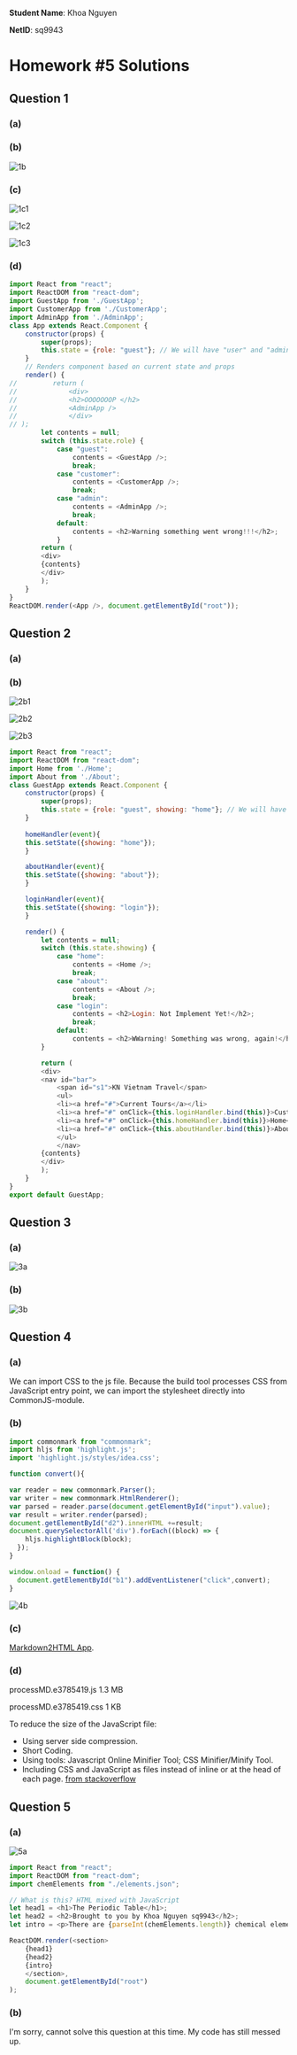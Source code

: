 **Student Name**:  Khoa Nguyen

**NetID**: sq9943

# Homework #5 Solutions

## Question 1 
### (a)

### (b)

![1b](images/1b.png)

### (c)

![1c1](images/1c1.png)

![1c2](images/1c2.png)

![1c3](images/1c3.png)

### (d)
```javascript
import React from "react";
import ReactDOM from "react-dom";
import GuestApp from './GuestApp';
import CustomerApp from './CustomerApp';
import AdminApp from './AdminApp';
class App extends React.Component {
    constructor(props) {
        super(props);
        this.state = {role: "guest"}; // We will have "user" and "admin" roles too.
    }
    // Renders component based on current state and props
    render() {
//         return (
//             <div>
//             <h2>OOOOOOOP </h2>
//             <AdminApp />
//             </div>
// );
        let contents = null;
        switch (this.state.role) {
            case "guest":
                contents = <GuestApp />;
                break;
            case "customer":
                contents = <CustomerApp />;
                break;
            case "admin":
                contents = <AdminApp />;
                break;
            default:
                contents = <h2>Warning something went wrong!!!</h2>;
            }
        return (
        <div>
        {contents}
        </div>
        );
    }
}
ReactDOM.render(<App />, document.getElementById("root"));
```
## Question 2
### (a)

### (b)

![2b1](images/2b1.png)

![2b2](images/2b2.png)

![2b3](images/2b3.png)

```javascript
import React from "react";
import ReactDOM from "react-dom";
import Home from './Home';
import About from './About';
class GuestApp extends React.Component {
    constructor(props) {
        super(props);
        this.state = {role: "guest", showing: "home"}; // We will have "user" and "admin" roles too.
    }
    
    homeHandler(event){
    this.setState({showing: "home"});
    }

    aboutHandler(event){
    this.setState({showing: "about"});
    }

    loginHandler(event){
    this.setState({showing: "login"});
    }

    render() {
        let contents = null;
        switch (this.state.showing) {
            case "home":
                contents = <Home />;
                break;
            case "about":
                contents = <About />;
                break;
            case "login":
                contents = <h2>Login: Not Implement Yet!</h2>;
                break;
            default:
                contents = <h2>WWarning! Something was wrong, again!</h2>;
        }

        return (
        <div>
        <nav id="bar">
            <span id="s1">KN Vietnam Travel</span>
            <ul>
            <li><a href="#">Current Tours</a></li>
            <li><a href="#" onClick={this.loginHandler.bind(this)}>Customer Login</a></li>
            <li><a href="#" onClick={this.homeHandler.bind(this)}>Home</a></li>
            <li><a href="#" onClick={this.aboutHandler.bind(this)}>About Us</a></li>
            </ul>
            </nav>
        {contents}
        </div>
        );    
	}
}
export default GuestApp;
```

## Question 3
### (a)

![3a](images/3a.png)

### (b)

![3b](images/3b.png)

## Question 4
### (a)

We can import CSS to the js file. Because the build tool processes CSS from JavaScript entry point, we can import the stylesheet directly into CommonJS-module.

### (b)

```javascript
import commonmark from "commonmark";
import hljs from 'highlight.js';
import 'highlight.js/styles/idea.css';

function convert(){

var reader = new commonmark.Parser();
var writer = new commonmark.HtmlRenderer();
var parsed = reader.parse(document.getElementById("input").value);
var result = writer.render(parsed);
document.getElementById("d2").innerHTML +=result;
document.querySelectorAll('div').forEach((block) => {
    hljs.highlightBlock(block);
  });
}

window.onload = function() {
  document.getElementById("b1").addEventListener("click",convert);
}
```

![4b](images/4b.png)

### (c)

[Markdown2HTML App](http://csweb01.csueastbay.edu/~sq9943/hw4/processMD.html).

### (d)

processMD.e3785419.js 1.3 MB

processMD.e3785419.css 1 KB

To reduce the size of the JavaScript file:
- Using server side compression.
- Short Coding.
- Using tools: Javascript Online Minifier Tool; CSS Minifier/Minify Tool.
- Including CSS and JavaScript as files instead of inline or at the head of each page.
[from stackoverflow](https://stackoverflow.com/questions/65491/what-is-the-best-method-to-reduce-the-size-of-my-javascript-and-css-files)

## Question 5
### (a) 

![5a](images/5a.png)

```javascript
import React from "react";
import ReactDOM from "react-dom";
import chemElements from "./elements.json";

// What is this? HTML mixed with JavaScript
let head1 = <h1>The Periodic Table</h1>;
let head2 = <h2>Brought to you by Khoa Nguyen sq9943</h2>;
let intro = <p>There are {parseInt(chemElements.length)} chemical elements.</p>;

ReactDOM.render(<section>
    {head1}
    {head2}
    {intro}
    </section>,
    document.getElementById("root")
);

```
### (b)

I'm sorry, cannot solve this question at this time. My code has still messed up.


